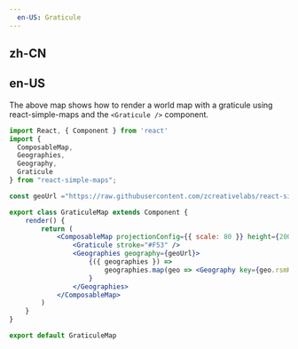 ```yaml
---
  en-US: Graticule
---
```


## zh-CN


## en-US
The above map shows how to render a world map with a graticule using react-simple-maps and the `<Graticule />` component.

```jsx
import React, { Component } from 'react'
import {
  ComposableMap,
  Geographies,
  Geography,
  Graticule
} from "react-simple-maps";

const geoUrl ="https://raw.githubusercontent.com/zcreativelabs/react-simple-maps/master/topojson-maps/world-110m.json";

export class GraticuleMap extends Component {
	render() {
		return (
			<ComposableMap projectionConfig={{ scale: 80 }} height={200}>
				<Graticule stroke="#F53" />
				<Geographies geography={geoUrl}>
					{({ geographies }) =>
						geographies.map(geo => <Geography key={geo.rsmKey} geography={geo} />)
					}
				</Geographies>
			</ComposableMap>
		)
	}
}

export default GraticuleMap
```
 